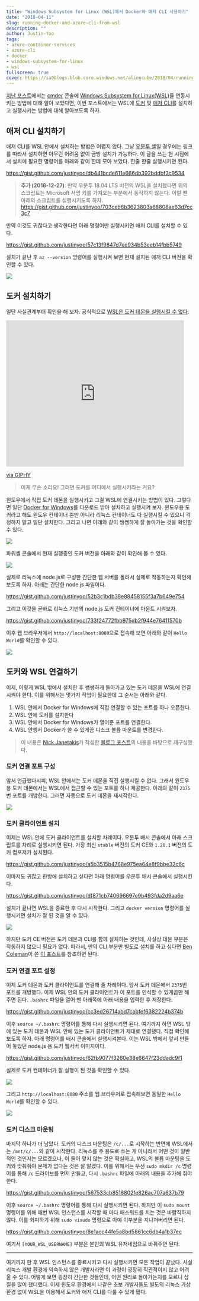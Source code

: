 ```yaml
---
title: "Windows Subsystem for Linux (WSL)에서 Docker와 애저 CLI 사용하기"
date: "2018-04-11"
slug: running-docker-and-azure-cli-from-wsl
description: ""
author: Justin-Yoo
tags:
- azure-container-services
- azure-cli
- docker
- windows-subsystem-for-linux
- wsl
fullscreen: true
cover: https://sa0blogs.blob.core.windows.net/aliencube/2018/04/running-docker-and-azure-cli-from-wsl-00.png
---
```


[지난 포스트](https://blog.aliencube.org/ko/2018/04/05/wsl-bash-on-cmder/)에서는 [cmder](http://cmder.net/) 콘솔에 [Windows Subsystem for Linux(WSL)](https://docs.microsoft.com/en-us/windows/wsl/about)을 연동시키는 방법에 대해 알아 보았다면, 이번 포스트에서는 WSL에 [도커](https://www.docker.com/) 및 [애저 CLI](https://docs.microsoft.com/en-us/cli/azure)를 설치하고 실행시키는 방법에 대해 알아보도록 하자.

## 애저 CLI 설치하기

애저 CLI를 WSL 안에서 설치하는 방법은 어렵지 않다. 그냥 [우분투 셸](https://docs.microsoft.com/en-us/cli/azure/install-azure-cli-apt)일 경우에는 링크를 따라서 설치하면 아무런 어려움 없이 금방 설치가 가능하다. 이 글을 쓰는 현 시점에서 설치에 필요한 명령어를 아래와 같이 한데 모아 보았다. 한줄 한줄 실행시키면 된다.

https://gist.github.com/justinyoo/db441bcde611e666db392bddbf3c9534

> **추가 (2018-12-27)**: 만약 우분투 18.04 LTS 버전의 WSL을 설치했다면 위의 스크립트는 Microsoft 서명 키를 가져오는 부분에서 동작하지 않는다. 이럴 땐 아래의 스크립트를 실행시키도록 하자. https://gist.github.com/justinyoo/703ceb6b3623803a68808ae63d7cc3c7

만약 이것도 귀찮다고 생각한다면 아래 명령어만 실행시키면 애저 CLI를 설치할 수 있다.

https://gist.github.com/justinyoo/57c13f9847d7ee934b53eeb14fbb5749

설치가 끝난 후 `az --version` 명령어를 실행시켜 보면 현재 설치된 애저 CLI 버전을 확인할 수 있다.

![](https://sa0blogs.blob.core.windows.net/aliencube/2018/04/running-docker-and-azure-cli-from-wsl-01.png)

## 도커 설치하기

일단 사실관계부터 확인을 해 보자. 공식적으로 [WSL은 도커 데몬을 실행시킬 수 없다](https://blogs.msdn.microsoft.com/commandline/2017/12/08/cross-post-wsl-interoperability-with-docker/).

<iframe src="https://giphy.com/embed/SqmkZ5IdwzTP2" width="480" height="394" frameborder="0" class="giphy-embed" allowfullscreen></iframe>

[via GIPHY](https://giphy.com/gifs/reaction-what-despicable-me-SqmkZ5IdwzTP2)

> 이게 무슨 소리요! 그러면 도커를 어디에서 실행시키라는 거요?

윈도우에서 직접 도커 데몬을 실행시키고 그걸 WSL에 연결시키는 방법이 있다. 그렇다면 일단 [Docker for Windows](https://docs.docker.com/docker-for-windows/install/)를 다운로드 받아 설치하고 실행시켜 보자. 윈도우용 도커라고 해도 윈도우 컨테이너 뿐만 아니라 리눅스 컨테이너도 다 실행시킬 수 있으니 걱정하지 말고 일단 설치한다. 그리고 나면 아래와 같이 쌩쌩하게 잘 돌아가는 것을 확인할 수 있다.

![](https://sa0blogs.blob.core.windows.net/aliencube/2018/04/running-docker-and-azure-cli-from-wsl-02.png)

파워셸 콘솔에서 현재 실행중인 도커 버전을 아래와 같이 확인해 볼 수 있다.

![](https://sa0blogs.blob.core.windows.net/aliencube/2018/04/running-docker-and-azure-cli-from-wsl-03.png)

실제로 리눅스에 node.js로 구성한 간단한 웹 서버를 돌려서 실제로 작동하는지 확인해 보도록 하자. 아래는 간단한 node.js 파일이다.

https://gist.github.com/justinyoo/52b3c1bdb38e88458155f3a7b649e754

그리고 이것을 곧바로 리눅스 기반의 node.js 도커 컨테이너에 마운트 시켜보자.

https://gist.github.com/justinyoo/733f24772fbb975db2f944e76411570b

이후 웹 브라우저에서 `http://localhost:8080`으로 접속해 보면 아래와 같이 `Hello World`를 확인할 수 있다.

![](https://sa0blogs.blob.core.windows.net/aliencube/2018/04/running-docker-and-azure-cli-from-wsl-04.png)

## 도커와 WSL 연결하기

이제, 이렇게 WSL 밖에서 설치한 후 쌩쌩하게 돌아가고 있는 도커 데몬을 WSL에 연결시켜야 한다. 이를 위해서는 몇가지 작업이 필요한데 그 순서는 아래와 같다.

1. WSL 안에서 Docker for Windows에 직접 연결할 수 있는 포트를 하나 오픈한다.
2. WSL 안에 도커를 설치한다
3. WSL 안에서 Docker for Windows가 열어준 포트를 연결한다.
4. WSL 안엥서 Docker가 쓸 수 있게끔 디스크 볼륨 마운트를 변경한다.

> 이 내용은 [Nick Janetakis](https://twitter.com/nickjanetakis)가 작성한 [블로그 포스트](https://nickjanetakis.com/blog/setting-up-docker-for-windows-and-wsl-to-work-flawlessly)의 내용을 바탕으로 재구성했다.

### 도커 연결 포트 구성

앞서 언급했다시피, WSL 안에서는 도커 데몬을 직접 실행시킬 수 없다. 그래서 윈도우용 도커 데몬에서는 WSL에서 접근할 수 있는 포트를 하나 제공한다. 아래와 같이 `2375`번 포트를 개방한다. 그러면 자동으로 도커 데몬을 재시작한다.

![](https://sa0blogs.blob.core.windows.net/aliencube/2018/04/running-docker-and-azure-cli-from-wsl-05.png)

### 도커 클라이언트 설치

이제는 WSL 안에 도커 클라이언트를 설치할 차례이다. 우분투 배시 콘솔에서 아래 스크립트를 차례로 실행시키면 된다. 가장 최신 `stable` 버전의 도커 CE와 `1.20.1` 버전의 도커 컴포저가 설치된다.

https://gist.github.com/justinyoo/a5b3515b4768e975ea64e8f9bbe32c6c

이마저도 귀찮고 한방에 설치하고 싶다면 아래 명령어를 우분투 배시 콘솔에서 실행시킨다.

https://gist.github.com/justinyoo/df871cb740696697e9b493fda2d9aa6e

설치가 끝나면 WSL을 종료한 후 다시 시작한다. 그리고 `docker version` 명령어를 실행시키면 설치가 잘 된 것을 알 수 있다.

![](https://sa0blogs.blob.core.windows.net/aliencube/2018/04/running-docker-and-azure-cli-from-wsl-06.png)

하지만 도커 CE 버전은 도커 데몬과 CLI를 함께 설치하는 것인데, 사실상 데몬 부분은 작동하지 않으니 필요가 없다. 따라서, 만약 CLI 부분만 별도로 설치를 하고 싶다면 [Ben Coleman](https://twitter.com/BenCodeGeek)이 쓴 [이 포스트](https://azurecitadel.github.io/guides/docker/#1-install-the-docker-client-tools)를 참조하면 된다.

### 도커 연결 포트 설정

이제 도커 데몬과 도커 클라이언트를 연결해 줄 차례이다. 앞서 도커 데몬에서 `2375`번 포트를 개방했다. 이제 WSL 안의 도커 클라이언트가 이 포트를 인식할 수 있게끔만 해주면 된다. `.bashrc` 파일을 열어 맨 아래쪽에 아래 내용을 입력한 후 저장한다.

https://gist.github.com/justinyoo/cc3ed26714abd7cabfef6382224b374b

이후 `source ~/.bashrc` 명령어를 통해 다시 실행시키면 된다. 여기까지 하면 WSL 밖에 있는 도커 데몬과 WSL 안에 있는 도커 클라이언트가 제대로 연결됐다. 직접 확인해 보도록 하자. 아래 명령어를 배시 콘솔에서 실행시켜본다. 이는 WSL 밖에서 앞서 만들어 놓았던 node.js 용 도커 웹서버 이미지이다.

https://gist.github.com/justinyoo/62fb9077f3260e38e6647f23ddadc9f1

실제로 도커 컨테이너가 잘 실행이 된 것을 확인할 수 있다.

![](https://sa0blogs.blob.core.windows.net/aliencube/2018/04/running-docker-and-azure-cli-from-wsl-07.png)

그리고 `http://localhost:8080` 주소를 웹 브라우저로 접속해보면 동일한 `Hello World`를 확인할 수 있다.

![](https://sa0blogs.blob.core.windows.net/aliencube/2018/04/running-docker-and-azure-cli-from-wsl-04.png)

### 도커 디스크 마운팅

마지막 하나가 더 남았다. 도커의 디스크 마운팅은 `/c/...`로 시작하는 반면에 WSL에서는 `/mnt/c/...`와 같이 시작한다. 리눅스를 주 용도로 쓰는 게 아니라서 어떤 것이 일반적인 것인지는 모르겠으나, 이 둘이 맞지 않는 것은 확실하고, WSL의 볼륨 마운팅을 도커와 맞춰줘야 문제가 없다는 것은 잘 알겠다. 이를 위해서는 우선 `sudo mkdir /c` 명령어를 통해 `/c` 드라이브를 먼저 만들고, 다시 `.bashrc` 파일에 아래의 내용을 추가해 줘야 한다.

https://gist.github.com/justinyoo/567533cb8516802fe826ac707a637b79

이후 `source ~/.bashrc` 명령어를 통해 다시 실행시키면 된다. 하지만 이 `sudo mount` 명령어를 위해 매번 WSL 인스턴스를 시작할 때 마다 패스워드를 치는 것은 바람직하지 않다. 이를 회피하기 위해 `sudo visudo` 명령으로 아예 이부분을 지나쳐버리면 된다.

https://gist.github.com/justinyoo/8e1acc44fe5a8bd5861cc6db4a1b37ec

여기서 `[YOUR_WSL_USERNAME]` 부분은 본인의 WSL 유저네임으로 바꿔주면 된다.

* * *

여기까지 한 후 WSL 인스턴스를 종료시키고 다시 실행시키면 모든 작업이 끝났다. 사실 리눅스 개발 환경에 익숙하지 않은 개발자라면 이 과정이 굉장히 직관적이지 않고 어려울 수 있다. 어떻게 보면 굉장히 간단한 것들인데, 어떤 원리로 돌아가는지를 모르니 삽질을 많이 했더랬다. 이제 윈도우 환경에서 나같은 초보 개발자들도 별도의 리눅스 가상 환경 없이 WSL을 이용해서 도커와 애저 CLI를 다룰 수 있게 됐다.
